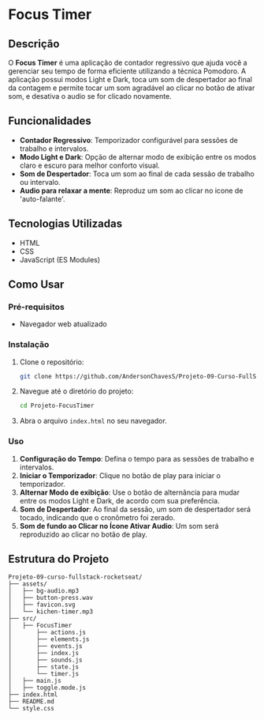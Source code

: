 # Focus Timer

## Descrição

O **Focus Timer** é uma aplicação de contador regressivo que ajuda você a gerenciar seu tempo de forma eficiente utilizando a técnica Pomodoro. A aplicação possui modos Light e Dark, toca um som de despertador ao final da contagem e permite tocar um som agradável ao clicar no botão de ativar som, e desativa o audio se for clicado novamente.

## Funcionalidades

- **Contador Regressivo**: Temporizador configurável para sessões de trabalho e intervalos.
- **Modo Light e Dark**: Opção de alternar modo de exibição entre os modos claro e escuro para melhor conforto visual.
- **Som de Despertador**: Toca um som ao final de cada sessão de trabalho ou intervalo.
- **Audio para relaxar a mente**: Reproduz um som ao clicar no icone de 'auto-falante'.

## Tecnologias Utilizadas

- HTML
- CSS
- JavaScript (ES Modules)

## Como Usar

### Pré-requisitos

- Navegador web atualizado

### Instalação

1. Clone o repositório:
    ```bash
    git clone https://github.com/AndersonChavesS/Projeto-09-Curso-FullStack-RocketSeat.git
    ```
2. Navegue até o diretório do projeto:
    ```bash
    cd Projeto-FocusTimer
    ```
3. Abra o arquivo `index.html` no seu navegador.

### Uso

1. **Configuração do Tempo**: Defina o tempo para as sessões de trabalho e intervalos.
2. **Iniciar o Temporizador**: Clique no botão de play para iniciar o temporizador.
3. **Alternar Modo de exibição**: Use o botão de alternância para mudar entre os modos Light e Dark, de acordo com sua preferência.
4. **Som de Despertador**: Ao final da sessão, um som de despertador será tocado, indicando que o cronômetro foi zerado.
5. **Som de fundo ao Clicar no Ícone Ativar Audio**: Um som será reproduzido ao clicar no botão de play.

## Estrutura do Projeto

```plaintext
Projeto-09-curso-fullstack-rocketseat/
├── assets/
│   ├── bg-audio.mp3
│   ├── button-press.wav
│   ├── favicon.svg
│   └── kichen-timer.mp3
├── src/
│   ├── FocusTimer
│       ├── actions.js
│       ├── elements.js
│       ├── events.js
│       ├── index.js
│       ├── sounds.js
│       ├── state.js
│       └── timer.js
│   ├── main.js
│   ├── toggle.mode.js
├── index.html
├── README.md
└── style.css